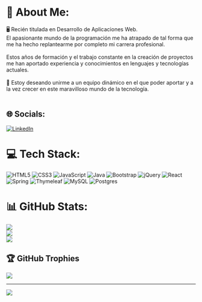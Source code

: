 # 💫 About Me:
🖥️ Recién titulada en Desarrollo de Aplicaciones Web. <br>El apasionante mundo de la programación me ha atrapado de tal forma que me ha hecho replantearme por completo mi carrera profesional. <br><br>Estos años de formación y el trabajo constante en la creación de proyectos me han aportado experiencia y conocimientos en lenguajes y tecnologías actuales.<br><br>🙂 Estoy deseando unirme a un equipo dinámico en el que poder aportar y a la vez crecer en este maravilloso mundo de la tecnología.<br><br>


## 🌐 Socials:
[![LinkedIn](https://img.shields.io/badge/LinkedIn-%230077B5.svg?logo=linkedin&logoColor=white)](https://linkedin.com/in/https://www.linkedin.com/in/sara-ortega-z) 

# 💻 Tech Stack:
![HTML5](https://img.shields.io/badge/html5-%23E34F26.svg?style=plastic&logo=html5&logoColor=white) ![CSS3](https://img.shields.io/badge/css3-%231572B6.svg?style=plastic&logo=css3&logoColor=white) ![JavaScript](https://img.shields.io/badge/javascript-%23323330.svg?style=plastic&logo=javascript&logoColor=%23F7DF1E) ![Java](https://img.shields.io/badge/java-%23ED8B00.svg?style=plastic&logo=java&logoColor=white) ![Bootstrap](https://img.shields.io/badge/bootstrap-%23563D7C.svg?style=plastic&logo=bootstrap&logoColor=white) ![jQuery](https://img.shields.io/badge/jquery-%230769AD.svg?style=plastic&logo=jquery&logoColor=white) ![React](https://img.shields.io/badge/react-%2320232a.svg?style=plastic&logo=react&logoColor=%2361DAFB) ![Spring](https://img.shields.io/badge/spring-%236DB33F.svg?style=plastic&logo=spring&logoColor=white) ![Thymeleaf](https://img.shields.io/badge/Thymeleaf-%23005C0F.svg?style=plastic&logo=Thymeleaf&logoColor=white) ![MySQL](https://img.shields.io/badge/mysql-%2300f.svg?style=plastic&logo=mysql&logoColor=white) ![Postgres](https://img.shields.io/badge/postgres-%23316192.svg?style=plastic&logo=postgresql&logoColor=white)
# 📊 GitHub Stats:
![](https://github-readme-stats.vercel.app/api?username=Dahliares&theme=blueberry&hide_border=true&include_all_commits=false&count_private=false)<br/>
![](https://github-readme-streak-stats.herokuapp.com/?user=Dahliares&theme=blueberry&hide_border=true)<br/>
![](https://github-readme-stats.vercel.app/api/top-langs/?username=Dahliares&theme=blueberry&hide_border=true&include_all_commits=false&count_private=false&layout=compact)

## 🏆 GitHub Trophies
![](https://github-profile-trophy.vercel.app/?username=Dahliares&theme=tokyonight&no-frame=true&no-bg=true&margin-w=4)

---
[![](https://visitcount.itsvg.in/api?id=Dahliares&icon=5&color=6)](https://visitcount.itsvg.in)

<!-- Proudly created with GPRM ( https://gprm.itsvg.in ) -->
